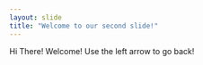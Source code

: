 ```yaml
---
layout: slide
title: "Welcome to our second slide!"
---
```

Hi There! Welcome!
Use the left arrow to go back!
